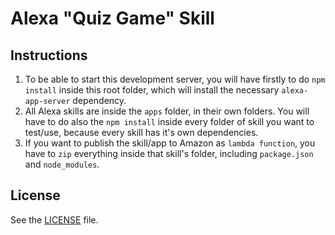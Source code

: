 # Alexa "Quiz Game" Skill

## Instructions
1. To be able to start this development server, you will have firstly to do `npm install`
inside this root folder, which will install the necessary `alexa-app-server` dependency.
2. All Alexa skills are inside the `apps` folder, in their own folders. You will have to
do also the `npm install` inside every folder of skill you want to test/use, because
every skill has it's own dependencies.
3. If you want to publish the skill/app to Amazon as `lambda function`, you have to `zip`
everything inside that skill's folder, including `package.json` and `node_modules`.

## License
See the [LICENSE](LICENSE.md) file.